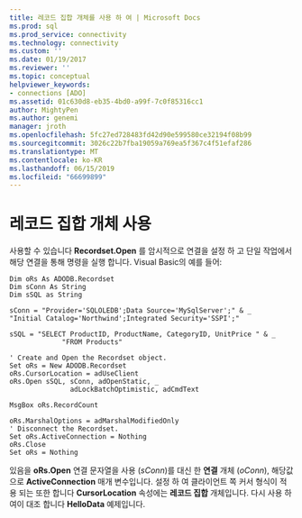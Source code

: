 ```yaml
---
title: 레코드 집합 개체를 사용 하 여 | Microsoft Docs
ms.prod: sql
ms.prod_service: connectivity
ms.technology: connectivity
ms.custom: ''
ms.date: 01/19/2017
ms.reviewer: ''
ms.topic: conceptual
helpviewer_keywords:
- connections [ADO]
ms.assetid: 01c630d8-eb35-4bd0-a99f-7c0f85316cc1
author: MightyPen
ms.author: genemi
manager: jroth
ms.openlocfilehash: 5fc27ed728483fd42d90e599580ce32194f08b99
ms.sourcegitcommit: 3026c22b7fba19059a769ea5f367c4f51efaf286
ms.translationtype: MT
ms.contentlocale: ko-KR
ms.lasthandoff: 06/15/2019
ms.locfileid: "66699899"
---
```

# <a name="using-a-recordset-object"></a>레코드 집합 개체 사용
사용할 수 있습니다 **Recordset.Open** 를 암시적으로 연결을 설정 하 고 단일 작업에서 해당 연결을 통해 명령을 실행 합니다. Visual Basic의 예를 들어:  
  
```  
Dim oRs As ADODB.Recordset  
Dim sConn As String  
Dim sSQL as String  
  
sConn = "Provider='SQLOLEDB';Data Source='MySqlServer';" & _             "Initial Catalog='Northwind';Integrated Security='SSPI';"  
  
sSQL = "SELECT ProductID, ProductName, CategoryID, UnitPrice " & _  
             "FROM Products"  
  
' Create and Open the Recordset object.  
Set oRs = New ADODB.Recordset  
oRs.CursorLocation = adUseClient  
oRs.Open sSQL, sConn, adOpenStatic, _  
               adLockBatchOptimistic, adCmdText  
  
MsgBox oRs.RecordCount  
  
oRs.MarshalOptions = adMarshalModifiedOnly  
' Disconnect the Recordset.  
Set oRs.ActiveConnection = Nothing  
oRs.Close          
Set oRs = Nothing  
```  
  
 있음을 **oRs.Open** 연결 문자열을 사용 (*sConn*)를 대신 한 **연결** 개체 (*oConn*), 해당값으로 **ActiveConnection** 매개 변수입니다. 설정 하 여 클라이언트 쪽 커서 형식이 적용 되는 또한 합니다 **CursorLocation** 속성에는 **레코드 집합** 개체입니다. 다시 사용 하 여이 대조 합니다 **HelloData** 예제입니다.

